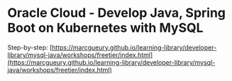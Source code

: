 # Oracle Cloud - Develop Java, Spring Boot on Kubernetes with MySQL

Step-by-step: [https://marcgueury.github.io/learning-library/developer-library/mysql-java/workshops/freetier/index.html](https://marcgueury.github.io/learning-library/developer-library/mysql-java/workshops/freetier/index.html)


